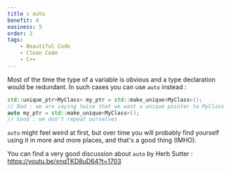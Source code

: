 ```yaml
---
title : auto
benefit: 4
easiness: 5
order: 2
tags:
    - Beautiful Code
    - Clean Code
    - C++
---
```


Most of the time the type of a variable is obvious and a type declaration would be redundant. In such cases you can use `auto` instead :

```cpp
std::unique_ptr<MyClass> my_ptr = std::make_unique<MyClass>();
// Bad : we are saying twice that we want a unique pointer to MyClass
auto my_ptr = std::make_unique<MyClass>();
// Good : we don't repeat ourselves
```

`auto` might feel weird at first, but over time you will probably find yourself using it in more and more places, and that's a good thing (IMHO).

You can find a very good discussion about `auto` by Herb Sutter : https://youtu.be/xnqTKD8uD64?t=1703